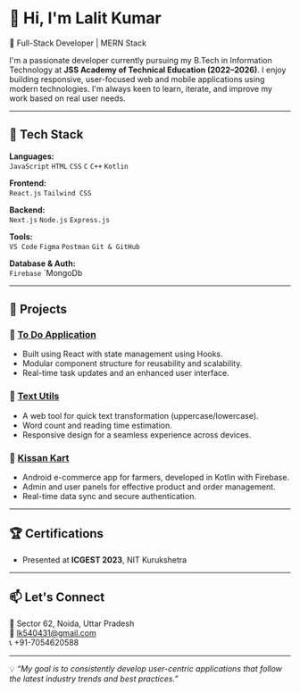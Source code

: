 # 👋 Hi, I'm Lalit Kumar

🎯 Full-Stack Developer | MERN Stack 

I'm a passionate developer currently pursuing my B.Tech in Information Technology at **JSS Academy of Technical Education (2022–2026)**. I enjoy building responsive, user-focused web and mobile applications using modern technologies. I'm always keen to learn, iterate, and improve my work based on real user needs.

---

## 🚀 Tech Stack

**Languages:**  
`JavaScript` `HTML` `CSS` `C` `C++` `Kotlin`

**Frontend:**  
`React.js` `Tailwind CSS`

**Backend:**  
`Next.js` `Node.js` `Express.js`

**Tools:**  
`VS Code` `Figma` `Postman` `Git & GitHub`

**Database & Auth:**  
`Firebase` `MongoDb

---

## 📱 Projects

### 🔹 [To Do Application](#)
- Built using React with state management using Hooks.
- Modular component structure for reusability and scalability.
- Real-time task updates and an enhanced user interface.

### 🔹 [Text Utils](#)
- A web tool for quick text transformation (uppercase/lowercase).
- Word count and reading time estimation.
- Responsive design for a seamless experience across devices.

### 🔹 [Kissan Kart](#)
- Android e-commerce app for farmers, developed in Kotlin with Firebase.
- Admin and user panels for effective product and order management.
- Real-time data sync and secure authentication.

---

## 🏆 Certifications

- Presented at **ICGEST 2023**, NIT Kurukshetra

---

## 📫 Let's Connect

📍 Sector 62, Noida, Uttar Pradesh  
📧 [lk540431@gmail.com](mailto:lk540431@gmail.com)  
📞 +91-7054620588  

---

💡 *“My goal is to consistently develop user-centric applications that follow the latest industry trends and best practices.”*
